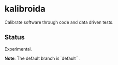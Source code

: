 # kalibroida

Calibrate software through code and data driven tests.

## Status

Experimental.

**Note**: The default branch is `default``.

